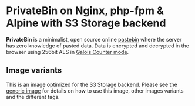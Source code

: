 # PrivateBin on Nginx, php-fpm & Alpine with S3 Storage backend

**PrivateBin** is a minimalist, open source online [pastebin](https://en.wikipedia.org/wiki/Pastebin) where the server has zero knowledge of pasted data. Data is encrypted and decrypted in the browser using 256bit AES in [Galois Counter mode](https://en.wikipedia.org/wiki/Galois/Counter_Mode).

## Image variants

This is an image optimized for the S3 Storage backend. Please see the [generic image](https://hub.docker.com/r/privatebin/unit-alpine) for details on how to use this image, other images variants and the different tags.
